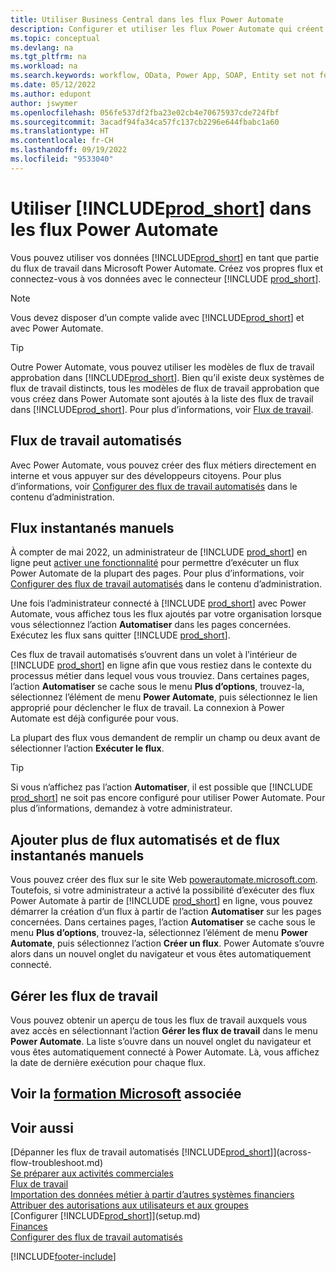 ```yaml
---
title: Utiliser Business Central dans les flux Power Automate
description: Configurer et utiliser les flux Power Automate qui créent ou modifient les données Business Central.
ms.topic: conceptual
ms.devlang: na
ms.tgt_pltfrm: na
ms.workload: na
ms.search.keywords: workflow, OData, Power App, SOAP, Entity set not found, workflowWebhookSubscriptions
ms.date: 05/12/2022
ms.author: edupont
author: jswymer
ms.openlocfilehash: 056fe537df2fba23e02cb4e70675937cde724fbf
ms.sourcegitcommit: 3acadf94fa34ca57fc137cb2296e644fbabc1a60
ms.translationtype: HT
ms.contentlocale: fr-CH
ms.lasthandoff: 09/19/2022
ms.locfileid: "9533040"
---
```

# <a name="use-prod_short-in-power-automate-flows"></a>Utiliser [!INCLUDE[prod_short](includes/prod_short.md)] dans les flux Power Automate

Vous pouvez utiliser vos données [!INCLUDE[prod_short](includes/prod_short.md)] en tant que partie du flux de travail dans Microsoft Power Automate. Créez vos propres flux et connectez-vous à vos données avec le connecteur [!INCLUDE [prod_short](includes/prod_short.md)].  

> [!NOTE]  
> Vous devez disposer d’un compte valide avec [!INCLUDE[prod_short](includes/prod_short.md)] et avec Power Automate.  

> [!TIP]
> Outre Power Automate, vous pouvez utiliser les modèles de flux de travail approbation dans [!INCLUDE[prod_short](includes/prod_short.md)]. Bien qu’il existe deux systèmes de flux de travail distincts, tous les modèles de flux de travail approbation que vous créez dans Power Automate sont ajoutés à la liste des flux de travail dans [!INCLUDE[prod_short](includes/prod_short.md)]. Pour plus d’informations, voir [Flux de travail](across-workflow.md).  

## <a name="automated-workflows"></a>Flux de travail automatisés

Avec Power Automate, vous pouvez créer des flux métiers directement en interne et vous appuyer sur des développeurs citoyens. Pour plus d’informations, voir [Configurer des flux de travail automatisés](/dynamics365/business-central/dev-itpro/powerplatform/automate-workflows) dans le contenu d’administration.  

## <a name="manual-instant-flows"></a>Flux instantanés manuels

À compter de mai 2022, un administrateur de [!INCLUDE [prod_short](includes/prod_short.md)] en ligne peut [activer une fonctionnalité](admin-feature-management.md) pour permettre d’exécuter un flux Power Automate de la plupart des pages. Pour plus d’informations, voir [Configurer des flux de travail automatisés](/dynamics365/business-central/dev-itpro/powerplatform/automate-workflows) dans le contenu d’administration.  

Une fois l’administrateur connecté à [!INCLUDE [prod_short](includes/prod_short.md)] avec Power Automate, vous affichez tous les flux ajoutés par votre organisation lorsque vous sélectionnez l’action **Automatiser** dans les pages concernées. Exécutez les flux sans quitter [!INCLUDE [prod_short](includes/prod_short.md)].  

Ces flux de travail automatisés s’ouvrent dans un volet à l’intérieur de [!INCLUDE [prod_short](includes/prod_short.md)] en ligne afin que vous restiez dans le contexte du processus métier dans lequel vous vous trouviez. Dans certaines pages, l’action **Automatiser** se cache sous le menu **Plus d’options**, trouvez-la, sélectionnez l’élément de menu **Power Automate**, puis sélectionnez le lien approprié pour déclencher le flux de travail. La connexion à Power Automate est déjà configurée pour vous.  

La plupart des flux vous demandent de remplir un champ ou deux avant de sélectionner l’action **Exécuter le flux**.  

> [!TIP]
> Si vous n’affichez pas l’action **Automatiser**, il est possible que [!INCLUDE [prod_short](includes/prod_short.md)] ne soit pas encore configuré pour utiliser Power Automate. Pour plus d’informations, demandez à votre administrateur.

## <a name="add-more-automated-flows-and-manual-instant-flows"></a>Ajouter plus de flux automatisés et de flux instantanés manuels

Vous pouvez créer des flux sur le site Web [powerautomate.microsoft.com](https://powerautomate.microsoft.com). Toutefois, si votre administrateur a activé la possibilité d’exécuter des flux Power Automate à partir de [!INCLUDE [prod_short](includes/prod_short.md)] en ligne, vous pouvez démarrer la création d’un flux à partir de l’action **Automatiser** sur les pages concernées. Dans certaines pages, l’action **Automatiser** se cache sous le menu **Plus d’options**, trouvez-la, sélectionnez l’élément de menu **Power Automate**, puis sélectionnez l’action **Créer un flux**. Power Automate s’ouvre alors dans un nouvel onglet du navigateur et vous êtes automatiquement connecté.

## <a name="manage-workflows"></a>Gérer les flux de travail

Vous pouvez obtenir un aperçu de tous les flux de travail auxquels vous avez accès en sélectionnant l’action **Gérer les flux de travail** dans le menu **Power Automate**. La liste s’ouvre dans un nouvel onglet du navigateur et vous êtes automatiquement connecté à Power Automate. Là, vous affichez la date de dernière exécution pour chaque flux.  

## <a name="see-related-microsoft-training"></a>Voir la [formation Microsoft](/training/modules/use-power-automate/) associée

## <a name="see-also"></a>Voir aussi

[Dépanner les flux de travail automatisés [!INCLUDE[prod_short](includes/prod_short.md)]](across-flow-troubleshoot.md)  
[Se préparer aux activités commerciales](ui-get-ready-business.md)  
[Flux de travail](across-workflow.md)  
[Importation des données métier à partir d’autres systèmes financiers](across-import-data-configuration-packages.md)  
[Attribuer des autorisations aux utilisateurs et aux groupes](ui-define-granular-permissions.md)  
[Configurer [!INCLUDE[prod_short](includes/prod_short.md)]](setup.md)  
[Finances](finance.md)  
[Configurer des flux de travail automatisés](/dynamics365/business-central/dev-itpro/powerplatform/automate-workflows)  

[!INCLUDE[footer-include](includes/footer-banner.md)]
